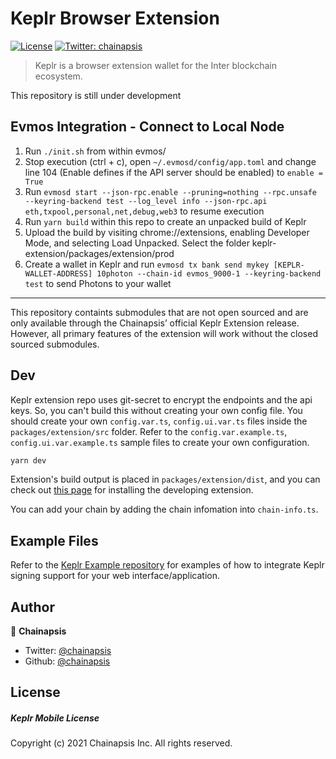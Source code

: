 # Keplr Browser Extension
[![License](https://img.shields.io/badge/License-Apache%202.0-blue.svg)](https://opensource.org/licenses/Apache-2.0)
[![Twitter: chainapsis](https://img.shields.io/twitter/follow/chainapsis.svg?style=social)](https://twitter.com/chainapsis)

> Keplr is a browser extension wallet for the Inter blockchain ecosystem.
>
This repository is still under development  

## Evmos Integration - Connect to Local Node

1. Run `./init.sh` from within evmos/
2. Stop execution (ctrl + c), open `~/.evmosd/config/app.toml` and change line 104 (Enable defines if the API server should be enabled) to `enable = True`
3. Run `evmosd start --json-rpc.enable --pruning=nothing --rpc.unsafe --keyring-backend test --log_level info --json-rpc.api eth,txpool,personal,net,debug,web3` to resume execution
4. Run `yarn build` within this repo to create an unpacked build of Keplr
5. Upload the build by visiting chrome://extensions, enabling Developer Mode, and selecting Load Unpacked. Select the folder keplr-extension/packages/extension/prod
6. Create a wallet in Keplr and run `evmosd tx bank send mykey [KEPLR-WALLET-ADDRESS] 10photon --chain-id evmos_9000-1 --keyring-backend test` to send Photons to your wallet

---

This repository containts submodules that are not open sourced and are only available through the Chainapsis’ official Keplr Extension release. However, all primary features of the extension will work without the closed sourced submodules.  

## Dev
Keplr extension repo uses git-secret to encrypt the endpoints and the api keys. So, you can't build this without creating your own config file. You should create your own `config.var.ts`, `config.ui.var.ts` files inside the `packages/extension/src` folder. Refer to the `config.var.example.ts`, ``config.ui.var.example.ts`` sample files to create your own configuration.
```sh
yarn dev
``` 
Extension's build output is placed in `packages/extension/dist`, and you can check out [this page](https://developer.chrome.com/extensions/getstarted) for installing the developing extension.  

You can add your chain by adding the chain infomation into `chain-info.ts`. 

## Example Files

Refer to the [Keplr Example repository](https://github.com/chainapsis/keplr-example) for examples of how to integrate Keplr signing support for your web interface/application.

## Author

👤 **Chainapsis**

* Twitter: [@chainapsis](https://twitter.com/chainapsis)
* Github: [@chainapsis](https://github.com/chainapsis)

## License
##### Keplr Mobile License
Copyright (c) 2021 Chainapsis Inc. All rights reserved.
